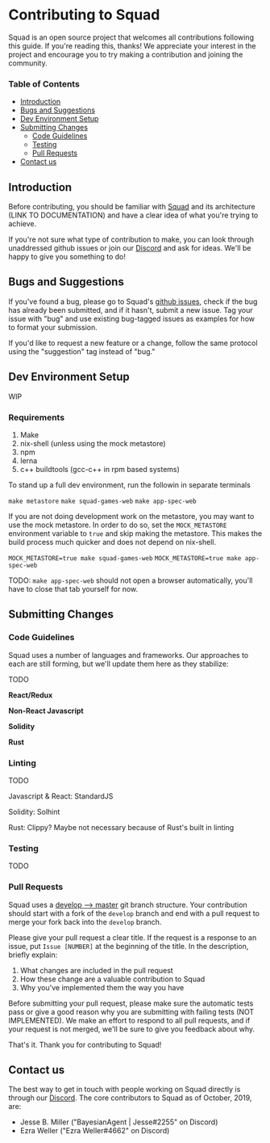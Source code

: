 # Contributing to Squad

Squad is an open source project that welcomes all contributions
following this guide. If you're reading this, thanks! We appreciate
your interest in the project and encourage you to try making a
contribution and joining the community.

### Table of Contents

- [Introduction](#Introduction)
- [Bugs and Suggestions](#Bugs-and-Suggestions)
- [Dev Environment Setup](#Dev-Environment-Setup)
- [Submitting Changes](#Submitting-Changes)
  * [Code Guidelines](#Code-Guidelines)
  * [Testing](#Testing)
  * [Pull Requests](#Pull-Requests)
- [Contact us](#Contact-us)

## Introduction

Before contributing, you should be familiar with [Squad](README.md)
and its architecture (LINK TO DOCUMENTATION) and have a clear idea of
what you're trying to achieve.

If you're not sure what type of contribution to make, you can look
through unaddressed github issues or join our
[Discord](https://discord.gg/AKnbAe9) and ask for ideas. We'll be
happy to give you something to do!

## Bugs and Suggestions

If you've found a bug, please go to Squad's [github
issues](https://www.github.com/setmatchgames/squad/issues), check if
the bug has already been submitted, and if it hasn't, submit a new
issue. Tag your issue with "bug" and use existing bug-tagged issues as
examples for how to format your submission.

If you'd like to request a new feature or a change, follow the same
protocol using the "suggestion" tag instead of "bug."

## Dev Environment Setup

WIP

### Requirements

1. Make
1. nix-shell (unless using the mock metastore)
1. npm
1. lerna
1. c++ buildtools (gcc-c++ in rpm based systems)

To stand up a full dev environment, run the followin in separate
terminals

`make metastore`
`make squad-games-web`
`make app-spec-web`

If you are not doing development work on the metastore, you may
want to use the mock metastore. In order to do so, set the
`MOCK_METASTORE` environment variable to `true` and skip making the
metastore. This makes the build process much quicker and does not
depend on nix-shell.

`MOCK_METASTORE=true make squad-games-web`
`MOCK_METASTORE=true make app-spec-web`

TODO: `make app-spec-web` should not open a browser automatically,
you'll have to close that tab yourself for now.


## Submitting Changes
### Code Guidelines

Squad uses a number of languages and frameworks. Our approaches to
each are still forming, but we'll update them here as they stabilize:

TODO

**React/Redux**

**Non-React Javascript**

**Solidity**

**Rust**

### Linting

TODO

Javascript & React: StandardJS

Solidity: Solhint

Rust: Clippy? Maybe not necessary because of Rust's built in linting

### Testing

TODO

### Pull Requests
Squad uses a [develop -->
master](https://nvie.com/posts/a-successful-git-branching-model/#the-main-branches)
git branch structure. Your contribution should start with a fork of
the `develop` branch and end with a pull request to merge your fork
back into the `develop` branch.

Please give your pull request a clear title. If the request is a
 response to an issue, put `Issue [NUMBER]` at the beginning of the
 title. In the description, briefly explain:
 1. What changes are included in the pull request
 2. How these change are a valuable contribution to Squad
 3. Why you've implemented them the way you have

Before submitting your pull request, please make sure the automatic
tests pass or give a good reason why you are submitting with failing
tests (NOT IMPLEMENTED). We make an effort to respond to all pull
requests, and if your request is not merged, we'll be sure to give you
feedback about why.

That's it. Thank you for contributing to Squad!

## Contact us
The best way to get in touch with people working on Squad directly is
through our [Discord](https://discord.gg/AKnbAe9). The core
contributors to Squad as of October, 2019, are:
 - Jesse B. Miller ("BayesianAgent | Jesse#2255" on Discord)
 - Ezra Weller ("Ezra Weller#4662" on Discord)

